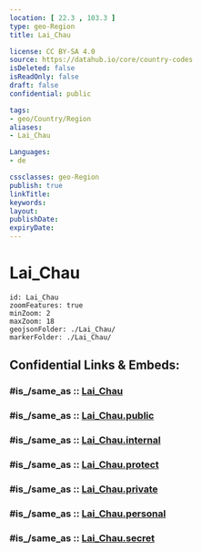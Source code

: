```yaml
---
location: [ 22.3 , 103.3 ] 
type: geo-Region
title: Lai_Chau

license: CC BY-SA 4.0
source: https://datahub.io/core/country-codes
isDeleted: false
isReadOnly: false
draft: false
confidential: public

tags:
- geo/Country/Region
aliases:
- Lai_Chau

Languages:
- de

cssclasses: geo-Region
publish: true
linkTitle: 
keywords: 
layout: 
publishDate: 
expiryDate: 
---
```


# Lai_Chau

```leaflet
id: Lai_Chau
zoomFeatures: true 
minZoom: 2 
maxZoom: 18
geojsonFolder: ./Lai_Chau/
markerFolder: ./Lai_Chau/
```


## Confidential Links & Embeds: 

### #is_/same_as :: [Lai_Chau](/_Standards/Earth/Continent/Asia/Asia~South~East/Vietnam/Provinces~Vietnam/Lai_Chau.md) 

### #is_/same_as :: [Lai_Chau.public](/_public/Earth/Continent/Asia/Asia~South~East/Vietnam/Provinces~Vietnam/Lai_Chau.public.md) 

### #is_/same_as :: [Lai_Chau.internal](/_internal/Earth/Continent/Asia/Asia~South~East/Vietnam/Provinces~Vietnam/Lai_Chau.internal.md) 

### #is_/same_as :: [Lai_Chau.protect](/_protect/Earth/Continent/Asia/Asia~South~East/Vietnam/Provinces~Vietnam/Lai_Chau.protect.md) 

### #is_/same_as :: [Lai_Chau.private](/_private/Earth/Continent/Asia/Asia~South~East/Vietnam/Provinces~Vietnam/Lai_Chau.private.md) 

### #is_/same_as :: [Lai_Chau.personal](/_personal/Earth/Continent/Asia/Asia~South~East/Vietnam/Provinces~Vietnam/Lai_Chau.personal.md) 

### #is_/same_as :: [Lai_Chau.secret](/_secret/Earth/Continent/Asia/Asia~South~East/Vietnam/Provinces~Vietnam/Lai_Chau.secret.md)

